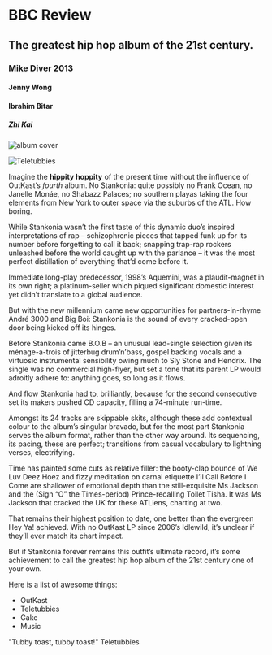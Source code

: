 # BBC Review
## The greatest hip hop album of the 21st century.

### Mike Diver 2013

#### Jenny Wong

#### Ibrahim Bitar

##### Zhi Kai

![album cover](https://images-na.ssl-images-amazon.com/images/I/81a5pJFyPLL._SL1500_.jpg)

![Teletubbies](https://upload.wikimedia.org/wikipedia/en/2/20/Teletubbies.png)

Imagine the **hippity hoppity** of the present time without the influence of OutKast’s *fourth* album. No Stankonia: quite possibly no Frank Ocean, no Janelle Monáe, no Shabazz Palaces; no southern playas taking the four elements from New York to outer space via the suburbs of the ATL. How boring.

While Stankonia wasn’t the first taste of this dynamic duo’s inspired interpretations of rap – schizophrenic pieces that tapped funk up for its number before forgetting to call it back; snapping trap-rap rockers unleashed before the world caught up with the parlance – it was the most perfect distillation of everything that’d come before it.

Immediate long-play predecessor, 1998’s Aquemini, was a plaudit-magnet in its own right; a platinum-seller which piqued significant domestic interest yet didn’t translate to a global audience.

But with the new millennium came new opportunities for partners-in-rhyme André 3000 and Big Boi: Stankonia is the sound of every cracked-open door being kicked off its hinges.

Before Stankonia came B.O.B – an unusual lead-single selection given its ménage-a-trois of jitterbug drum’n’bass, gospel backing vocals and a virtuosic instrumental sensibility owing much to Sly Stone and Hendrix. The single was no commercial high-flyer, but set a tone that its parent LP would adroitly adhere to: anything goes, so long as it flows.

And flow Stankonia had to, brilliantly, because for the second consecutive set its makers pushed CD capacity, filling a 74-minute run-time.

Amongst its 24 tracks are skippable skits, although these add contextual colour to the album’s singular bravado, but for the most part Stankonia serves the album format, rather than the other way around. Its sequencing, its pacing, these are perfect; transitions from casual vocabulary to lightning verses, electrifying.

Time has painted some cuts as relative filler: the booty-clap bounce of We Luv Deez Hoez and fizzy meditation on carnal etiquette I’ll Call Before I Come are shallower of emotional depth than the still-exquisite Ms Jackson and the (Sign “O” the Times-period) Prince-recalling Toilet Tisha. It was Ms Jackson that cracked the UK for these ATLiens, charting at two.

That remains their highest position to date, one better than the evergreen Hey Ya! achieved. With no OutKast LP since 2006’s Idlewild, it’s unclear if they’ll ever match its chart impact.

But if Stankonia forever remains this outfit’s ultimate record, it’s some achievement to call the greatest hip hop album of the 21st century one of your own.

Here is a list of awesome things:
- OutKast
- Teletubbies
- Cake
- Music

"Tubby toast, tubby toast!"
Teletubbies
